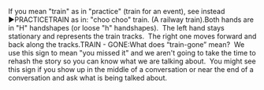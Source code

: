 If you mean "train" as in "practice" 
(train for an event), see instead ►PRACTICETRAIN as in: "choo choo" train. (A 
railway train).Both hands are in "H" handshapes (or loose "h"
handshapes).  The left hand stays stationary and represents the train
tracks.  The right one moves forward and back along the tracks.TRAIN - GONE:What does “train-gone” mean?  We use this sign to mean "you 
missed it" and we aren't going to take the time to rehash the story so you can 
know what we are talking about.  You might see this sign if you show up 
in the middle of a conversation or near the end of a conversation and ask what 
is being talked about.